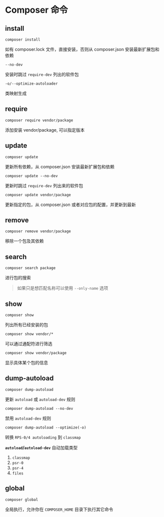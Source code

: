 # Composer 命令

## install

`composer install`

如有 composer.lock 文件，直接安装，否则从 composer.json 安装最新扩展包和依赖

`--no-dev`

安装时跳过 `require-dev` 列出的软件包

`-o/--optimize-autoloader`

类映射生成

## require

`composer require vendor/package`

添加安装 vendor/package, 可以指定版本

## update

`composer update`

更新所有依赖，从 composer.json 安装最新扩展包和依赖

`composer update --no-dev`

更新时跳过 `require-dev` 列出来的软件包

`composer update vendor/package`

更新指定的包，从 composer.json 或者对应包的配置，并更新到最新

## remove

`composer remove vendor/package`

移除一个包及其依赖

## search

`composer search package`

进行包的搜索

> 如果只是想匹配名称可以使用 `--only-name` 选项

## show

`composer show`

列出所有已经安装的包

`composer show vendor/*`

可以通过通配符进行筛选

`composer show vendor/package`

显示具体某个包的信息

## dump-autoload

`composer dump-autoload`

更新 `autoload` 或 `autoload-dev` 规则

`composer dump-autoload --no-dev`

禁用 `autoload-dev` 规则

`composer dump-autoload --optimize(-o)`

转换 `RPS-0/4 autoloading` 到 `classmap`

**`autoload`/`autoload-dev`** 自动加载类型

1. `classmap`
2. `psr-0`
3. `psr-4`
4. `files`

## global

`composer global`

全局执行，允许你在 `COMPOSER_HOME` 目录下执行其它命令
